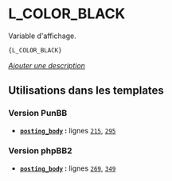 # L_COLOR_BLACK


Variable d'affichage.

```html
{L_COLOR_BLACK}
```

[*Ajouter une description*](https://fa-tvars.appspot.com/var/L_COLOR_BLACK)

## Utilisations dans les templates

### Version PunBB
* __[`posting_body`](../tpl/var/punbb/posting_body.md#readme) :__ lignes [`215`](../tpl/src/punbb/posting_body.tpl#L215), [`295`](../tpl/src/punbb/posting_body.tpl#L295)

### Version phpBB2
* __[`posting_body`](../tpl/var/subsilver/posting_body.md#readme) :__ lignes [`269`](../tpl/src/subsilver/posting_body.tpl#L269), [`349`](../tpl/src/subsilver/posting_body.tpl#L349)